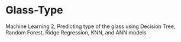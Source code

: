 # Glass-Type
Machine Learning 2, Predicting type of the glass using Decision Tree, Random Forest, Ridge Regression, KNN, and ANN models

